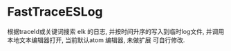 # FastTraceESLog

根据traceId或关键词搜索 elk 的日志, 并按时间升序的写入到临时log文件, 并调用本地文本编辑器打开, 当前默认atom 编辑器, 未做扩展 可自行修改.